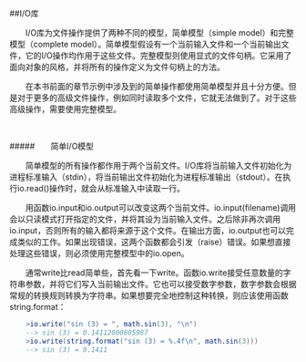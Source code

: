 ##I/O库

&emsp;&emsp;I/O库为文件操作提供了两种不同的模型，简单模型（simple model）和完整模型（complete model）。简单模型假设有一个当前输入文件和一个当前输出文件，它的I/O操作均作用于这些文件。完整模型则使用显式的文件句柄。它采用了面向对象的风格，并将所有的操作定义为文件句柄上的方法。

&emsp;&emsp;在本书前面的章节示例中涉及到的简单操作都使用简单模型并且十分方便。但是对于更多的高级文件操作，例如同时读取多个文件，它就无法做到了。对于这些高级操作，需要使用完整模型。

&emsp;&emsp;

#####&emsp;&emsp;简单I/O模型

&emsp;&emsp;简单模型的所有操作都作用于两个当前文件。I/O库将当前输入文件初始化为进程标准输入（stdin），将当前输出文件初始化为进程标准输出（stdout）。在执行io.read()操作时，就会从标准输入中读取一行。

&emsp;&emsp;用函数io.input和io.output可以改变这两个当前文件。io.input(filename)调用会以只读模式打开指定的文件，并将其设为当前输入文件。之后除非再次调用io.input，否则所有的输入都将来源于这个文件。在输出方面，io.output也可以完成类似的工作。如果出现错误，这两个函数都会引发（raise）错误。如果想直接处理这些错误，则必须使用完整模型中的io.open。

&emsp;&emsp;通常write比read简单些，首先看一下write。函数io.write接受任意数量的字符串参数，并将它们写入当前输出文件。它也可以接受数字参数，数字参数会根据常规的转换规则转换为字符串。如果想要完全地控制这种转换，则应该使用函数string.format：

```lua
    >io.write("sin (3) = ", math.sin(3), "\n")
    --> sin (3) = 0.14112000805987
    >io.write(string.format("sin (3) = %.4f\n", math.sin(3)))
    --> sin (3) = 0.1411
```